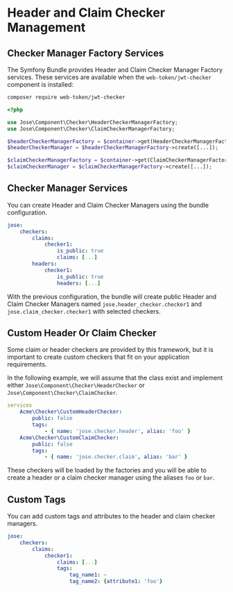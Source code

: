 # Header and Claim Checker Management

## Checker Manager Factory Services

The Symfony Bundle provides Header and Claim Checker Manager Factory services. These services are available when the `web-token/jwt-checker` component is installed:

```bash
composer require web-token/jwt-checker
```

```php
<?php

use Jose\Component\Checker\HeaderCheckerManagerFactory;
use Jose\Component\Checker\ClaimCheckerManagerFactory;

$headerCheckerManagerFactory = $container->get(HeaderCheckerManagerFactory::class);
$headerCheckerManager = $headerCheckerManagerFactory->create([...]);

$claimCheckerManagerFactory = $container->get(ClaimCheckerManagerFactory::class);
$claimCheckerManager = $claimCheckerManagerFactory->create([...]);
```

## Checker Manager Services

You can create Header and Claim Checker Managers using the bundle configuration.

```yaml
jose:
    checkers:
        claims:
            checker1:
                is_public: true
                claims: [...]
        headers:
            checker1:
                is_public: true
                headers: [...]
```

With the previous configuration, the bundle will create public Header and Claim Checker Managers named `jose.header_checker.checker1` and `jose.claim_checker.checker1` with selected checkers.

## Custom Header Or Claim Checker

Some claim or header checkers are provided by this framework, but it is important to create custom checkers that fit on your application requirements.

In the following example, we will assume that the class exist and implement either `Jose\Component\Checker\HeaderChecker` or `Jose\Component\Checker\ClaimChecker`.

```yaml
services
    Acme\Checker\CustomHeaderChecker:
        public: false
        tags:
            - { name: 'jose.checker.header', alias: 'foo' }
    Acme\Checker\CustomClaimChecker:
        public: false
        tags:
            - { name: 'jose.checker.claim', alias: 'bar' }
```

These checkers will be loaded by the factories and you will be able to create a header or a claim checker manager using the aliases `foo` or `bar`.

## Custom Tags

You can add custom tags and attributes to the header and claim checker managers.

```yaml
jose:
    checkers:
        claims:
            checker1:
                claims: [...]
                tags:
                    tag_name1: ~
                    tag_name2: {attribute1: 'foo'}
```

